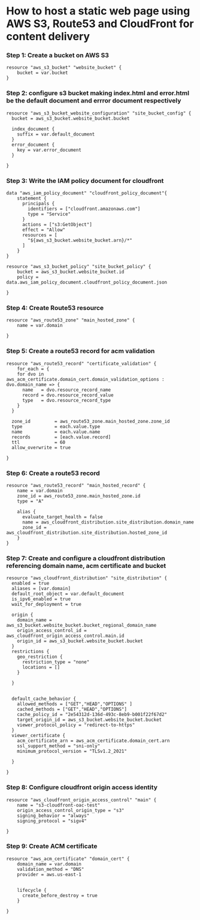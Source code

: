 # How to host a static web page using AWS S3, Route53 and CloudFront for content delivery

### Step 1: Create a bucket on AWS S3  
~~~
resource "aws_s3_bucket" "website_bucket" {
    bucket = var.bucket
}
~~~
### Step 2: configure s3 bucket making index.html and error.html be the default document and errror document respectively  
~~~
resource "aws_s3_bucket_website_configuration" "site_bucket_config" {
  bucket = aws_s3_bucket.website_bucket.bucket

  index_document {
    suffix = var.default_document
  }
  error_document {
    key = var.error_document
  }
  
}
~~~
### Step 3: Write the IAM policy document for cloudfront  
~~~
data "aws_iam_policy_document" "cloudfront_policy_document"{
    statement {
      principals {
        identifiers = ["cloudfront.amazonaws.com"]
        type = "Service"
      }
      actions = ["s3:GetObject"]
      effect = "Allow"
      resources = [
        "${aws_s3_bucket.website_bucket.arn}/*"
      ]
    }
}

resource "aws_s3_bucket_policy" "site_bucket_policy" {
    bucket = aws_s3_bucket.website_bucket.id
    policy = data.aws_iam_policy_document.cloudfront_policy_document.json
  
}

~~~

### Step 4: Create Route53 resource  
~~~
resource "aws_route53_zone" "main_hosted_zone" {
    name = var.domain
  
}
~~~
### Step 5: Create a route53 record for acm validation  
~~~
resource "aws_route53_record" "certificate_validation" {
    for_each = {
    for dvo in aws_acm_certificate.domain_cert.domain_validation_options : dvo.domain_name => {
      name   = dvo.resource_record_name
      record = dvo.resource_record_value
      type   = dvo.resource_record_type
    }
  }

  zone_id         = aws_route53_zone.main_hosted_zone.zone_id
  type            = each.value.type
  name            = each.value.name
  records         = [each.value.record]
  ttl             = 60
  allow_overwrite = true
  
}
~~~
### Step 6: Create a route53 record
~~~
resource "aws_route53_record" "main_hosted_record" {
    name = var.domain
    zone_id = aws_route53_zone.main_hosted_zone.id 
    type = "A"

    alias {
      evaluate_target_health = false
      name = aws_cloudfront_distribution.site_distribution.domain_name
      zone_id = aws_cloudfront_distribution.site_distribution.hosted_zone_id
    }
}
~~~

### Step 7: Create and configure a cloudfront distribution referencing domain name, acm certificate and bucket  
~~~
resource "aws_cloudfront_distribution" "site_distribution" {
  enabled = true
  aliases = [var.domain]
  default_root_object = var.default_document
  is_ipv6_enabled = true
  wait_for_deployment = true

  origin {
    domain_name = aws_s3_bucket.website_bucket.bucket_regional_domain_name
    origin_access_control_id = aws_cloudfront_origin_access_control.main.id
    origin_id = aws_s3_bucket.website_bucket.bucket
  }
  restrictions {
    geo_restriction {
      restriction_type = "none"
      locations = []
    }
    
  }
  

  default_cache_behavior {
    allowed_methods = ["GET","HEAD","OPTIONS" ]
    cached_methods = ["GET","HEAD","OPTIONS"]
    cache_policy_id = "2e54312d-136d-493c-8eb9-b001f22f67d2"
    target_origin_id = aws_s3_bucket.website_bucket.bucket
    viewer_protocol_policy = "redirect-to-https"
  }
  viewer_certificate {
    acm_certificate_arn = aws_acm_certificate.domain_cert.arn
    ssl_support_method = "sni-only"
    minimum_protocol_version = "TLSv1.2_2021"
    
  }

}
~~~

### Step 8: Configure cloudfront origin access identity  
~~~
resource "aws_cloudfront_origin_access_control" "main" {
    name = "s3-cloudfront-oac-test"
    origin_access_control_origin_type = "s3"
    signing_behavior = "always"
    signing_protocol = "sigv4"
  
}
~~~
### Step 9: Create ACM certificate 
~~~
resource "aws_acm_certificate" "domain_cert" {
    domain_name = var.domain
    validation_method = "DNS"
    provider = aws.us-east-1


    lifecycle {
      create_before_destroy = true
    }
  
}
~~~


